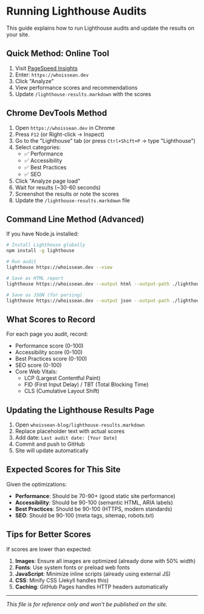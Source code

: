 # Running Lighthouse Audits

This guide explains how to run Lighthouse audits and update the results on your site.

## Quick Method: Online Tool

1. Visit [PageSpeed Insights](https://pagespeed.web.dev/)
2. Enter: `https://whoissean.dev`
3. Click "Analyze"
4. View performance scores and recommendations
5. Update `/lighthouse-results.markdown` with the scores

## Chrome DevTools Method

1. Open `https://whoissean.dev` in Chrome
2. Press `F12` (or Right-click → Inspect)
3. Go to the "Lighthouse" tab (or press `Ctrl+Shift+P` → type "Lighthouse")
4. Select categories:
   - ✅ Performance
   - ✅ Accessibility
   - ✅ Best Practices
   - ✅ SEO
5. Click "Analyze page load"
6. Wait for results (~30-60 seconds)
7. Screenshot the results or note the scores
8. Update the `/lighthouse-results.markdown` file

## Command Line Method (Advanced)

If you have Node.js installed:

```bash
# Install Lighthouse globally
npm install -g lighthouse

# Run audit
lighthouse https://whoissean.dev --view

# Save as HTML report
lighthouse https://whoissean.dev --output html --output-path ./lighthouse-report.html

# Save as JSON (for parsing)
lighthouse https://whoissean.dev --output json --output-path ./lighthouse-report.json
```

## What Scores to Record

For each page you audit, record:
- Performance score (0-100)
- Accessibility score (0-100)
- Best Practices score (0-100)
- SEO score (0-100)
- Core Web Vitals:
  - LCP (Largest Contentful Paint)
  - FID (First Input Delay) / TBT (Total Blocking Time)
  - CLS (Cumulative Layout Shift)

## Updating the Lighthouse Results Page

1. Open `whoissean-blog/lighthouse-results.markdown`
2. Replace placeholder text with actual scores
3. Add date: `Last audit date: [Your Date]`
4. Commit and push to GitHub
5. Site will update automatically

## Expected Scores for This Site

Given the optimizations:
- **Performance**: Should be 70-90+ (good static site performance)
- **Accessibility**: Should be 90-100 (semantic HTML, ARIA labels)
- **Best Practices**: Should be 90-100 (HTTPS, modern standards)
- **SEO**: Should be 90-100 (meta tags, sitemap, robots.txt)

## Tips for Better Scores

If scores are lower than expected:
1. **Images**: Ensure all images are optimized (already done with 50% width)
2. **Fonts**: Use system fonts or preload web fonts
3. **JavaScript**: Minimize inline scripts (already using external JS)
4. **CSS**: Minify CSS (Jekyll handles this)
5. **Caching**: GitHub Pages handles HTTP headers automatically

---

*This file is for reference only and won't be published on the site.*

